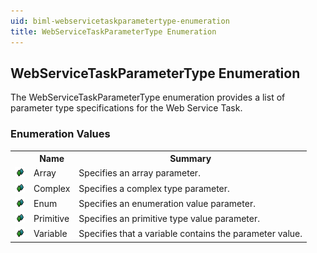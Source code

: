 ```yaml
---
uid: biml-webservicetaskparametertype-enumeration
title: WebServiceTaskParameterType Enumeration
---
```


## WebServiceTaskParameterType Enumeration

<div class="LanguageSummary"><div class ="SummaryItem">The WebServiceTaskParameterType enumeration provides a list of parameter type specifications for the Web Service Task.</div></div>
<div class="EnumValueGroup">

### Enumeration Values

<table id="EnumValue" class="MemberList"><tbody><tr><th class="MemberTypeIconColumnHeader">&nbsp;</th><th class="MemberNameColumnHeader">Name</th><th class="MemberSummaryColumnHeader">Summary</th></tr><tr class="cd0"><td align="center" class="MemberTypeIcon"><img src="enumValue.png"></img></td><td class="MemberName">Array</td><td class="MemberSummary"><div class ="SummaryItem">Specifies an array parameter.</div></td></tr><tr class="cd1"><td align="center" class="MemberTypeIcon"><img src="enumValue.png"></img></td><td class="MemberName">Complex</td><td class="MemberSummary"><div class ="SummaryItem">Specifies a complex type parameter.</div></td></tr><tr class="cd0"><td align="center" class="MemberTypeIcon"><img src="enumValue.png"></img></td><td class="MemberName">Enum</td><td class="MemberSummary"><div class ="SummaryItem">Specifies an enumeration value parameter.</div></td></tr><tr class="cd1"><td align="center" class="MemberTypeIcon"><img src="enumValue.png"></img></td><td class="MemberName">Primitive</td><td class="MemberSummary"><div class ="SummaryItem">Specifies an primitive type value parameter.</div></td></tr><tr class="cd0"><td align="center" class="MemberTypeIcon"><img src="enumValue.png"></img></td><td class="MemberName">Variable</td><td class="MemberSummary"><div class ="SummaryItem">Specifies that a variable contains the parameter value.</div></td></tr></tbody></table>
</div>